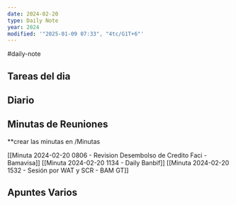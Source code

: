 ```yaml
---
date: 2024-02-20
type: Daily Note
year: 2024
modified: '"2025-01-09 07:33", "4tc/G1T+6"'
---
```

#daily-note

## Tareas del dia

## Diario

## Minutas de Reuniones
**crear las minutas en /Minutas

[[Minuta 2024-02-20 0806 - Revision Desembolso de Credito Faci - Bamavisa]]
[[Minuta 2024-02-20 1134 - Daily Banbif]]
[[Minuta 2024-02-20 1532 - Sesión por WAT y SCR - BAM GT]]

## Apuntes Varios
